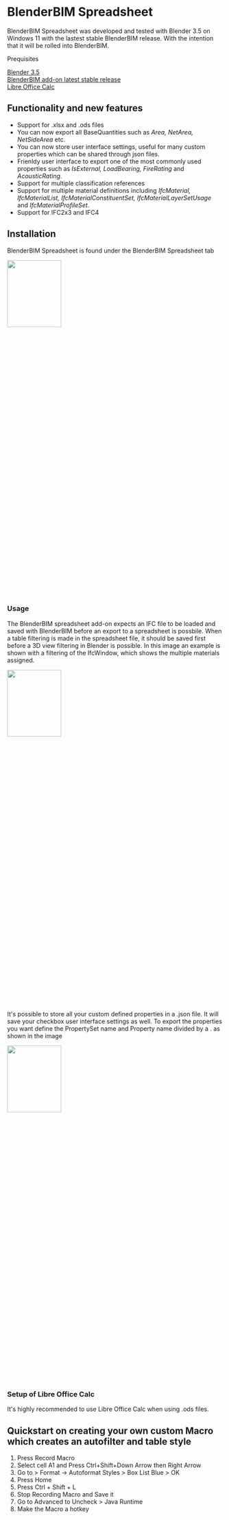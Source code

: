 # BlenderBIM Spreadsheet

BlenderBIM Spreadsheet was developed and tested with Blender 3.5 on Windows 11 with the lastest stable BlenderBIM release.
With the intention that it will be rolled into BlenderBIM.

Prequisites

[Blender 3.5](https://www.blender.org/download/)\
[BlenderBIM add-on latest stable release](https://blenderbim.org/download.html)\
[Libre Office Calc](https://www.libreoffice.org/download/download-libreoffice/)

## Functionality and new features

- Support for .xlsx and .ods files
- You can now export all BaseQuantities such as *Area, NetArea, NetSideArea* etc.
- You can now store  user interface settings, useful for many custom properties which can be shared through json files.
- Frienldy user interface to export one of the most commonly used properties such as *IsExternal, LoadBearing, FireRating* and *AcousticRating*.
- Support for multiple classification references
- Support for multiple material definitions including *IfcMaterial, IfcMaterialList, IfcMaterialConstituentSet, IfcMaterialLayerSetUsage* and *IfcMaterialProfileSet*.
- Support for IFC2x3 and IFC4

## Installation

BlenderBIM Spreadsheet is found under the BlenderBIM Spreadsheet tab

<img src="https://user-images.githubusercontent.com/14906760/229779615-69e27c38-6eee-4c05-8eea-5144d3deb2f0.png"  width="50%" height="20%">

### Usage

The BlenderBIM spreadsheet add-on expects an IFC file to be loaded and saved with BlenderBIM before an export to a spreadsheet is possbile.
When a table filtering is made in the spreadsheet file, it should be saved first before a 3D view filtering in Blender is possible.
In this image an example is shown with a filtering of the IfcWindow, which shows the multiple materials assigned.

<img src="https://user-images.githubusercontent.com/14906760/229783041-59dfa666-82ae-4b44-ad37-0477da0c4638.png"  width="50%" height="20%">

It's possible to store all your custom defined properties in a .json file. It will save your checkbox user interface settings as well.
To export the properties you want define the PropertySet name and Property name divided by a . as shown in the image

<img src="https://user-images.githubusercontent.com/14906760/229784362-04d4a822-6c6b-4fd6-b3e3-73699b0f70cd.png"  width="50%" height="20%">



### Setup of Libre Office Calc
It's highly recommended to use Libre Office Calc when using .ods files.

## Quickstart on creating your own custom Macro which creates an autofilter and table style

1. Press Record Macro
2. Select cell A1 and Press Ctrl+Shift+Down Arrow then Right Arrow
3. Go to > Format -> Autoformat Styles > Box List Blue > OK
4. Press Home
5. Press Ctrl + Shift + L
6. Stop Recording Macro and Save it
7. Go to Advanced to Uncheck > Java Runtime
8. Make the Macro a hotkey
